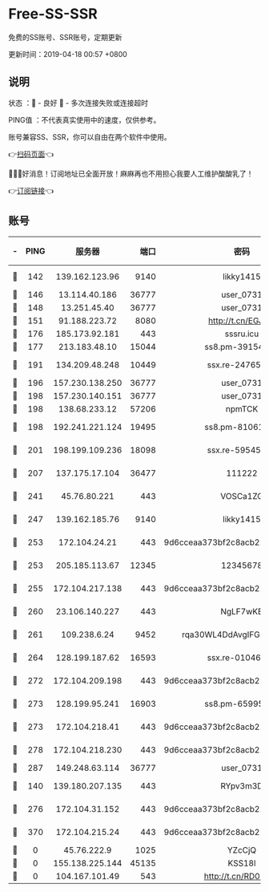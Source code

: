 # Free-SS-SSR

免费的SS账号、SSR账号，定期更新

更新时间：2019-04-18 00:57 +0800

## 说明

状态     ：🙂 - 良好 🙁 - 多次连接失败或连接超时

PING值   ：不代表真实使用中的速度，仅供参考。

账号兼容SS、SSR，你可以自由在两个软件中使用。

👉[扫码页面](https://liesauer.github.io/Free-SS-SSR/)👈

🎉🎉🎉好消息！订阅地址已全面开放！麻麻再也不用担心我要人工维护酸酸乳了！

👉[订阅链接](https://www.liesauer.net/yogurt/subscribe?ACCESS_TOKEN=DAYxR3mMaZAsaqUb)👈

## 账号

|-|PING|服务器|端口|密码|加密方式|区域|
|:----:|:----:|:-----:|-----:|:----:|:----:|:----:|
|🙂|142|139.162.123.96|9140|likky1415|aes-256-cfb|JP|
|🙂|146|13.114.40.186|36777|user_0731|chacha20|JP|
|🙂|148|13.251.45.40|36777|user_0731|chacha20|SG|
|🙂|151|91.188.223.72|8080|http://t.cn/EGJIyrl|rc4-md5|RU|
|🙂|176|185.173.92.181|443|sssru.icu|rc4-md5|RU|
|🙂|177|213.183.48.10|15044|ss8.pm-39154943|rc4-md5|RU|
|🙂|191|134.209.48.248|10449|ssx.re-24765202|aes-256-cfb|US|
|🙂|196|157.230.138.250|36777|user_0731|chacha20|US|
|🙂|198|157.230.140.151|36777|user_0731|chacha20|US|
|🙂|198|138.68.233.12|57206|npmTCK|rc4-md5|US|
|🙂|198|192.241.221.124|19495|ss8.pm-81061227|aes-256-cfb|US|
|🙂|201|198.199.109.236|18098|ssx.re-59545724|aes-256-cfb|US|
|🙂|207|137.175.17.104|36477|111222|aes-256-cfb|US|
|🙂|241|45.76.80.221|443|VOSCa1ZG|aes-256-cfb|DE|
|🙂|247|139.162.185.76|9140|likky1415|aes-256-cfb|DE|
|🙂|253|172.104.24.21|443|9d6cceaa373bf2c8acb22e60b6a58be6|aes-256-cfb|US|
|🙂|253|205.185.113.67|12345|12345678|aes-256-cfb|US|
|🙂|255|172.104.217.138|443|9d6cceaa373bf2c8acb22e60b6a58be6|aes-256-cfb|US|
|🙂|260|23.106.140.227|443|NgLF7wKB|aes-256-cfb|US|
|🙂|261|109.238.6.24|9452|rqa30WL4DdAvgIFG6Fs3znzTa|aes-256-cfb|FR|
|🙂|264|128.199.187.62|16593|ssx.re-01046701|aes-256-cfb|SG|
|🙂|272|172.104.209.198|443|9d6cceaa373bf2c8acb22e60b6a58be6|aes-256-cfb|US|
|🙂|273|128.199.95.241|16903|ss8.pm-65995884|aes-256-cfb|SG|
|🙂|273|172.104.218.41|443|9d6cceaa373bf2c8acb22e60b6a58be6|aes-256-cfb|US|
|🙂|278|172.104.218.230|443|9d6cceaa373bf2c8acb22e60b6a58be6|aes-256-cfb|US|
|🙂|287|149.248.63.114|36777|user_0731|chacha20|CA|
|🙂|140|139.180.207.135|443|RYpv3m3D|aes-256-cfb|JP|
|🙂|276|172.104.31.152|443|9d6cceaa373bf2c8acb22e60b6a58be6|aes-256-cfb|US|
|🙁|370|172.104.215.24|443|9d6cceaa373bf2c8acb22e60b6a58be6|aes-256-cfb|US|
|🙁|0|45.76.222.9|1025|YZcCjQ|rc4-md5|JP|
|🙁|0|155.138.225.144|45135|KSS18l|rc4-md5|US|
|🙁|0|104.167.101.49|543|http://t.cn/RD0D7sx|rc4-md5|CA|
